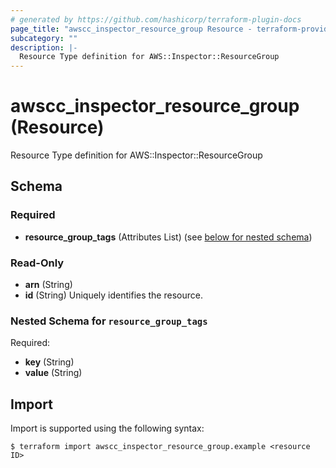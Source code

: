 ```yaml
---
# generated by https://github.com/hashicorp/terraform-plugin-docs
page_title: "awscc_inspector_resource_group Resource - terraform-provider-awscc"
subcategory: ""
description: |-
  Resource Type definition for AWS::Inspector::ResourceGroup
---
```


# awscc_inspector_resource_group (Resource)

Resource Type definition for AWS::Inspector::ResourceGroup



<!-- schema generated by tfplugindocs -->
## Schema

### Required

- **resource_group_tags** (Attributes List) (see [below for nested schema](#nestedatt--resource_group_tags))

### Read-Only

- **arn** (String)
- **id** (String) Uniquely identifies the resource.

<a id="nestedatt--resource_group_tags"></a>
### Nested Schema for `resource_group_tags`

Required:

- **key** (String)
- **value** (String)

## Import

Import is supported using the following syntax:

```shell
$ terraform import awscc_inspector_resource_group.example <resource ID>
```
